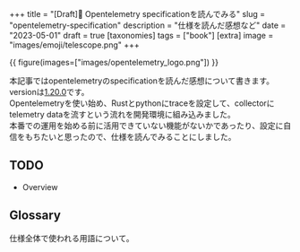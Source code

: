 +++
title = "[Draft]🔭 Opentelemetry specificationを読んでみる"
slug = "opentelemetry-specification"
description = "仕様を読んだ感想など"
date = "2023-05-01"
draft = true
[taxonomies]
tags = ["book"]
[extra]
image = "images/emoji/telescope.png"
+++

{{ figure(images=["images/opentelemetry_logo.png"]) }}  

本記事ではopentelemetryのspecificationを読んだ感想について書きます。  
versionは[1.20.0](https://github.com/open-telemetry/opentelemetry-specification/tree/v1.20.0/specification)です。  
Opentelemetryを使い始め、Rustとpythonにtraceを設定して、collectorにtelemetry dataを流すという流れを開発環境に組み込みました。  
本番での運用を始める前に活用できていない機能がないかであったり、設定に自信をもちたいと思ったので、仕様を読んでみることにしました。



## TODO

 * Overview

## Glossary

仕様全体で使われる用語について。  
